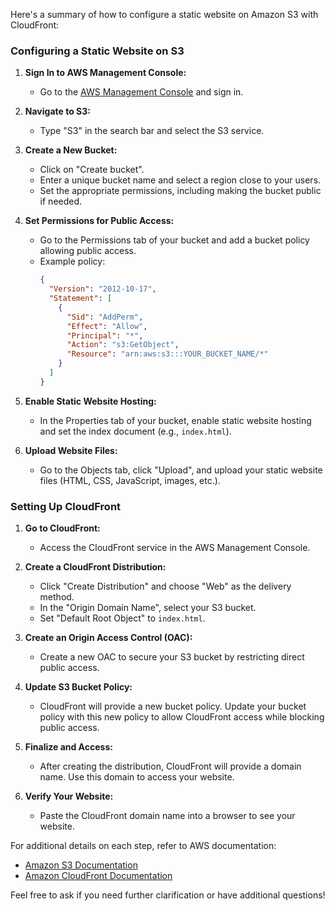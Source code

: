 Here's a summary of how to configure a static website on Amazon S3 with CloudFront:

### Configuring a Static Website on S3

1. **Sign In to AWS Management Console:**
   - Go to the [AWS Management Console](https://aws.amazon.com/console/) and sign in.

2. **Navigate to S3:**
   - Type "S3" in the search bar and select the S3 service.

3. **Create a New Bucket:**
   - Click on "Create bucket".
   - Enter a unique bucket name and select a region close to your users.
   - Set the appropriate permissions, including making the bucket public if needed.

4. **Set Permissions for Public Access:**
   - Go to the Permissions tab of your bucket and add a bucket policy allowing public access.
   - Example policy:
     ```json
     {
       "Version": "2012-10-17",
       "Statement": [
         {
           "Sid": "AddPerm",
           "Effect": "Allow",
           "Principal": "*",
           "Action": "s3:GetObject",
           "Resource": "arn:aws:s3:::YOUR_BUCKET_NAME/*"
         }
       ]
     }
     ```

5. **Enable Static Website Hosting:**
   - In the Properties tab of your bucket, enable static website hosting and set the index document (e.g., `index.html`).

6. **Upload Website Files:**
   - Go to the Objects tab, click "Upload", and upload your static website files (HTML, CSS, JavaScript, images, etc.).

### Setting Up CloudFront

1. **Go to CloudFront:**
   - Access the CloudFront service in the AWS Management Console.

2. **Create a CloudFront Distribution:**
   - Click "Create Distribution" and choose "Web" as the delivery method.
   - In the "Origin Domain Name", select your S3 bucket.
   - Set "Default Root Object" to `index.html`.

3. **Create an Origin Access Control (OAC):**
   - Create a new OAC to secure your S3 bucket by restricting direct public access.

4. **Update S3 Bucket Policy:**
   - CloudFront will provide a new bucket policy. Update your bucket policy with this new policy to allow CloudFront access while blocking public access.

5. **Finalize and Access:**
   - After creating the distribution, CloudFront will provide a domain name. Use this domain to access your website.

6. **Verify Your Website:**
   - Paste the CloudFront domain name into a browser to see your website.

For additional details on each step, refer to AWS documentation:
- [Amazon S3 Documentation](https://docs.aws.amazon.com/s3/index.html)
- [Amazon CloudFront Documentation](https://docs.aws.amazon.com/AmazonCloudFront/latest/DeveloperGuide/Introduction.html)

Feel free to ask if you need further clarification or have additional questions!
